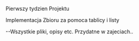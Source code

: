 Pierwszy tydzien Projektu 

Implementacja Zbioru za pomoca tablicy i listy

--Wszystkie pliki, opisy etc. Przydatne w zajeciach..
